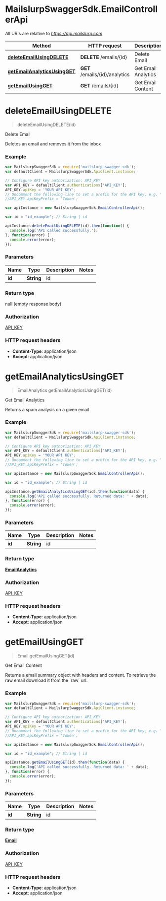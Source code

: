 # MailslurpSwaggerSdk.EmailControllerApi

All URIs are relative to *https://api.mailslurp.com*

Method | HTTP request | Description
------------- | ------------- | -------------
[**deleteEmailUsingDELETE**](EmailControllerApi.md#deleteEmailUsingDELETE) | **DELETE** /emails/{id} | Delete Email
[**getEmailAnalyticsUsingGET**](EmailControllerApi.md#getEmailAnalyticsUsingGET) | **GET** /emails/{id}/analytics | Get Email Analytics
[**getEmailUsingGET**](EmailControllerApi.md#getEmailUsingGET) | **GET** /emails/{id} | Get Email Content


<a name="deleteEmailUsingDELETE"></a>
# **deleteEmailUsingDELETE**
> deleteEmailUsingDELETE(id)

Delete Email

Deletes an email and removes it from the inbox

### Example
```javascript
var MailslurpSwaggerSdk = require('mailslurp-swagger-sdk');
var defaultClient = MailslurpSwaggerSdk.ApiClient.instance;

// Configure API key authorization: API_KEY
var API_KEY = defaultClient.authentications['API_KEY'];
API_KEY.apiKey = 'YOUR API KEY';
// Uncomment the following line to set a prefix for the API key, e.g. "Token" (defaults to null)
//API_KEY.apiKeyPrefix = 'Token';

var apiInstance = new MailslurpSwaggerSdk.EmailControllerApi();

var id = "id_example"; // String | id

apiInstance.deleteEmailUsingDELETE(id).then(function() {
  console.log('API called successfully.');
}, function(error) {
  console.error(error);
});

```

### Parameters

Name | Type | Description  | Notes
------------- | ------------- | ------------- | -------------
 **id** | **String**| id | 

### Return type

null (empty response body)

### Authorization

[API_KEY](../README.md#API_KEY)

### HTTP request headers

 - **Content-Type**: application/json
 - **Accept**: application/json

<a name="getEmailAnalyticsUsingGET"></a>
# **getEmailAnalyticsUsingGET**
> EmailAnalytics getEmailAnalyticsUsingGET(id)

Get Email Analytics

Returns a spam analysis on a given email

### Example
```javascript
var MailslurpSwaggerSdk = require('mailslurp-swagger-sdk');
var defaultClient = MailslurpSwaggerSdk.ApiClient.instance;

// Configure API key authorization: API_KEY
var API_KEY = defaultClient.authentications['API_KEY'];
API_KEY.apiKey = 'YOUR API KEY';
// Uncomment the following line to set a prefix for the API key, e.g. "Token" (defaults to null)
//API_KEY.apiKeyPrefix = 'Token';

var apiInstance = new MailslurpSwaggerSdk.EmailControllerApi();

var id = "id_example"; // String | id

apiInstance.getEmailAnalyticsUsingGET(id).then(function(data) {
  console.log('API called successfully. Returned data: ' + data);
}, function(error) {
  console.error(error);
});

```

### Parameters

Name | Type | Description  | Notes
------------- | ------------- | ------------- | -------------
 **id** | **String**| id | 

### Return type

[**EmailAnalytics**](EmailAnalytics.md)

### Authorization

[API_KEY](../README.md#API_KEY)

### HTTP request headers

 - **Content-Type**: application/json
 - **Accept**: application/json

<a name="getEmailUsingGET"></a>
# **getEmailUsingGET**
> Email getEmailUsingGET(id)

Get Email Content

Returns a email summary object with headers and content. To retrieve the raw email download it from the &#x60;raw&#x60; url.

### Example
```javascript
var MailslurpSwaggerSdk = require('mailslurp-swagger-sdk');
var defaultClient = MailslurpSwaggerSdk.ApiClient.instance;

// Configure API key authorization: API_KEY
var API_KEY = defaultClient.authentications['API_KEY'];
API_KEY.apiKey = 'YOUR API KEY';
// Uncomment the following line to set a prefix for the API key, e.g. "Token" (defaults to null)
//API_KEY.apiKeyPrefix = 'Token';

var apiInstance = new MailslurpSwaggerSdk.EmailControllerApi();

var id = "id_example"; // String | id

apiInstance.getEmailUsingGET(id).then(function(data) {
  console.log('API called successfully. Returned data: ' + data);
}, function(error) {
  console.error(error);
});

```

### Parameters

Name | Type | Description  | Notes
------------- | ------------- | ------------- | -------------
 **id** | **String**| id | 

### Return type

[**Email**](Email.md)

### Authorization

[API_KEY](../README.md#API_KEY)

### HTTP request headers

 - **Content-Type**: application/json
 - **Accept**: application/json

